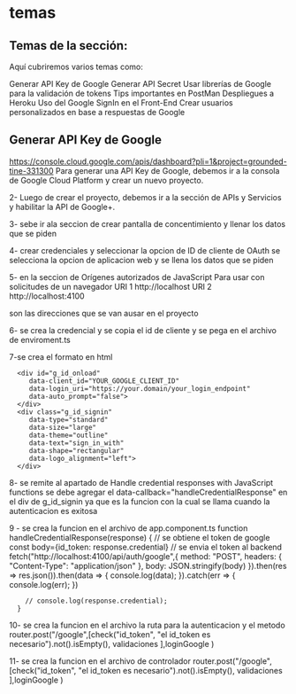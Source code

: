 # temas 
## Temas de la sección:
Aquí cubriremos varios temas como: 

Generar API Key de Google
Generar API Secret
Usar librerías de Google para la validación de tokens
Tips importantes en PostMan
Despliegues a Heroku
Uso del Google SignIn en el Front-End
Crear usuarios personalizados en base a respuestas de Google


## Generar API Key de Google
https://console.cloud.google.com/apis/dashboard?pli=1&project=grounded-tine-331300
Para generar una API Key de Google, debemos ir a la consola de Google Cloud Platform y crear un nuevo proyecto.

2- Luego de crear el proyecto, debemos ir a la sección de APIs y Servicios y habilitar la API de Google+.

3- sebe ir  ala seccion de crear pantalla de concentimiento y llenar los datos que se piden

4-  crear credenciales y seleccionar la opcion de ID de cliente de OAuth se selecciona la opcion de aplicacion web y se llena los datos que se piden

5- en la seccion de Orígenes autorizados de JavaScript Para usar con solicitudes de un navegador
URI 1 
http://localhost
URI 2 
http://localhost:4100

son las direcciones que se van ausar en el proyecto

6- se crea la credencial y se copia el id de cliente y se pega en el archivo de enviroment.ts


7-se crea el formato en html
  <script src="https://accounts.google.com/gsi/client" async defer></script>
      <div id="g_id_onload"
         data-client_id="YOUR_GOOGLE_CLIENT_ID"
         data-login_uri="https://your.domain/your_login_endpoint"
         data-auto_prompt="false">
      </div>
      <div class="g_id_signin"
         data-type="standard"
         data-size="large"
         data-theme="outline"
         data-text="sign_in_with"
         data-shape="rectangular"
         data-logo_alignment="left">
      </div>

8- se remite al apartado de Handle credential responses with JavaScript functions se debe agregar el data-callback="handleCredentialResponse" en el div de g_id_signin
ya que es la funcion con la cual se llama cuando la autenticacion es exitosa


9 - se crea la funcion en el archivo de app.component.ts
     function handleCredentialResponse(response) {
         //  se obtiene el token de google
        const body={id_token: response.credential}
        // se envia el token al backend
         fetch("http://localhost:4100/api/auth/google",{
            method: "POST",
            headers: {
               "Content-Type": "application/json"
            },
            body: JSON.stringify(body)
         }).then(res => res.json()).then(data => {
            console.log(data);
         }).catch(err => {
            console.log(err);
         })
        
        // console.log(response.credential);
      }

10- se crea la funcion en el archivo la ruta para la autenticacion y el metodo
router.post("/google",[check("id_token", "el id_token es necesario").not().isEmpty(),
validaciones
],loginGoogle
) 

11- se crea la funcion en el archivo de controlador
router.post("/google",[check("id_token", "el id_token es necesario").not().isEmpty(),
validaciones
],loginGoogle
) 

